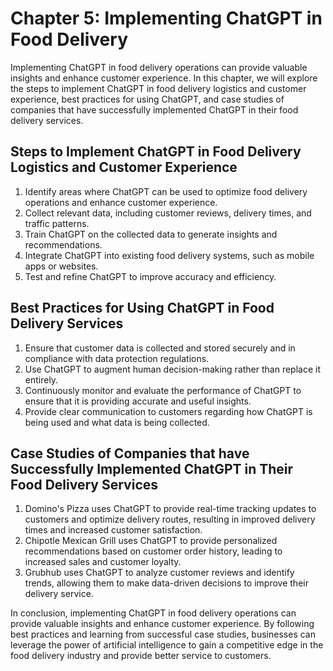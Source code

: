 Chapter 5: Implementing ChatGPT in Food Delivery
================================================

Implementing ChatGPT in food delivery operations can provide valuable insights and enhance customer experience. In this chapter, we will explore the steps to implement ChatGPT in food delivery logistics and customer experience, best practices for using ChatGPT, and case studies of companies that have successfully implemented ChatGPT in their food delivery services.

Steps to Implement ChatGPT in Food Delivery Logistics and Customer Experience
-----------------------------------------------------------------------------

1. Identify areas where ChatGPT can be used to optimize food delivery operations and enhance customer experience.
2. Collect relevant data, including customer reviews, delivery times, and traffic patterns.
3. Train ChatGPT on the collected data to generate insights and recommendations.
4. Integrate ChatGPT into existing food delivery systems, such as mobile apps or websites.
5. Test and refine ChatGPT to improve accuracy and efficiency.

Best Practices for Using ChatGPT in Food Delivery Services
----------------------------------------------------------

1. Ensure that customer data is collected and stored securely and in compliance with data protection regulations.
2. Use ChatGPT to augment human decision-making rather than replace it entirely.
3. Continuously monitor and evaluate the performance of ChatGPT to ensure that it is providing accurate and useful insights.
4. Provide clear communication to customers regarding how ChatGPT is being used and what data is being collected.

Case Studies of Companies that have Successfully Implemented ChatGPT in Their Food Delivery Services
----------------------------------------------------------------------------------------------------

1. Domino's Pizza uses ChatGPT to provide real-time tracking updates to customers and optimize delivery routes, resulting in improved delivery times and increased customer satisfaction.
2. Chipotle Mexican Grill uses ChatGPT to provide personalized recommendations based on customer order history, leading to increased sales and customer loyalty.
3. Grubhub uses ChatGPT to analyze customer reviews and identify trends, allowing them to make data-driven decisions to improve their delivery service.

In conclusion, implementing ChatGPT in food delivery operations can provide valuable insights and enhance customer experience. By following best practices and learning from successful case studies, businesses can leverage the power of artificial intelligence to gain a competitive edge in the food delivery industry and provide better service to customers.


